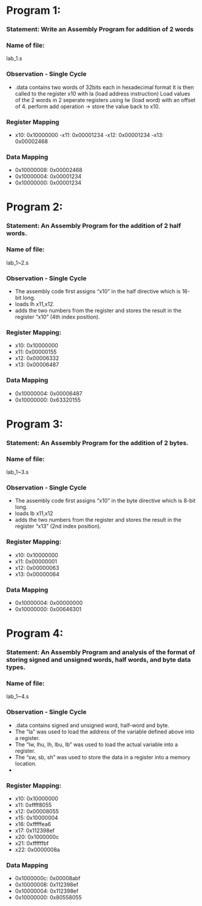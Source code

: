 # Program 1: 
### Statement: Write an Assembly Program for addition of 2 words

### Name of file:
lab_1.s

### Observation - Single Cycle
- .data contains two words of 32bits each in hexadecimal format
It is then called to the register x10 with la (load address instruction)
Load values of the 2 words in 2 seperate registers using lw (load word) with an offset of 4.
perform add operation -> store the value back to x10. 
 
### Register Mapping
- x10: 0x10000000
-x11: 0x00001234
-x12: 0x00001234
-x13: 0x00002468

### Data Mapping
- 0x10000008: 0x00002468
- 0x10000004: 0x00001234
- 0x10000000: 0x00001234

# Program 2: 
### Statement: An Assembly Program for the addition of 2 half words.

### Name of file:
lab_1~2.s

### Observation - Single Cycle
- The assembly code first assigns “x10” in the half directive which is 16-bit long.
- loads lh x11,x12.
- adds the two numbers from the register and stores the result in the register “x10” (4th index position).

### Register Mapping:
- x10: 0x10000000
- x11: 0x00000155
- x12: 0x00006332
- x13: 0x00006487

### Data Mapping
- 0x10000004: 0x00006487
- 0x10000000: 0x63320155

# Program 3: 
### Statement: An Assembly Program for the addition of 2 bytes.

### Name of file:
lab_1~3.s

### Observation - Single Cycle
- The assembly code first assigns “x10” in the byte directive which is 8-bit long.
-  loads lb x11,x12 
-  adds the two numbers from the register and stores the result in the register “x13” (2nd index position).

### Register Mapping:
- x10: 0x10000000
- x11: 0x00000001
- x12: 0x00000063
- x13: 0x00000064

### Data Mapping
- 0x10000004: 0x00000000
- 0x10000000: 0x00646301

# Program 4: 
### Statement: An Assembly Program and analysis of the format of storing signed and unsigned words, half words, and byte data types.

### Name of file:
lab_1~4.s

### Observation - Single Cycle
- .data contains signed and unsigned word, half-word and byte.
- The “la” was used to load the address of the variable defined above into a register.
- The “lw, lhu, lh, lbu, lb” was used to load the actual variable into a register.
- The “sw, sb, sh” was used to store the data in a register into a memory location. 
-
### Register Mapping:
- x10: 0x10000000
- x11: 0xffff8055
- x12: 0x00008055
- x15: 0x10000004
- x16: 0xfffffea6
- x17: 0x112398ef
- x20: 0x1000000c
- x21: 0xffffffbf
- x22: 0x0000008a

### Data Mapping

- 0x1000000c: 0x00008abf
- 0x10000008: 0x112398ef
- 0x10000004: 0x112398ef
- 0x10000000: 0x80558055

